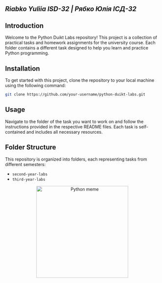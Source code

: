 ## _Riabko Yuliia ISD-32 | Рябко Юлія ІСД-32_

## Introduction

Welcome to the Python Duikt Labs repository! This project is a collection of practical tasks and homework assignments for the university course. Each folder contains a different task designed to help you learn and practice Python programming.

## Installation

To get started with this project, clone the repository to your local machine using the following command:

```bash
git clone https://github.com/your-username/python-duikt-labs.git
```

## Usage

Navigate to the folder of the task you want to work on and follow the instructions provided in the respective README files. Each task is self-contained and includes all necessary resources.

## Folder Structure

This repository is organized into folders, each representing tasks from different semesters:

- `second-year-labs`
- `third-year-labs`

<div id="header" align="center">
  <img src="https://pbs.twimg.com/media/GUWhpBJXcAAGk2X?format=jpg&name=small" alt="Python meme" width="300">
</div>
